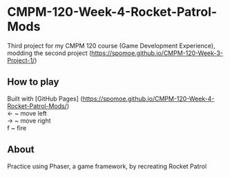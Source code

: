 # CMPM-120-Week-4-Rocket-Patrol-Mods
Third project for my CMPM 120 course (Game Development Experience), modding the second project (https://spomoe.github.io/CMPM-120-Week-3-Project-1/) 

## How to play
Built with [GitHub Pages] (https://spomoe.github.io/CMPM-120-Week-4-Rocket-Patrol-Mods/) \
<- ~ move left\
-> ~ move right\
f ~ fire

## About
Practice using Phaser, a game framework, by recreating Rocket Patrol
